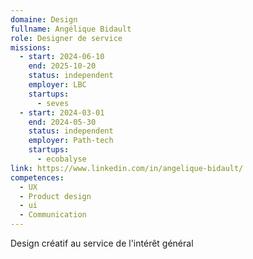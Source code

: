 ```yaml
---
domaine: Design
fullname: Angélique Bidault
role: Designer de service
missions:
  - start: 2024-06-10
    end: 2025-10-20
    status: independent
    employer: LBC
    startups:
      - seves
  - start: 2024-03-01
    end: 2024-05-30
    status: independent
    employer: Path-tech
    startups:
      - ecobalyse
link: https://www.linkedin.com/in/angelique-bidault/
competences:
  - UX
  - Product design
  - ui
  - Communication
---
```

Design créatif au service de l'intérêt général